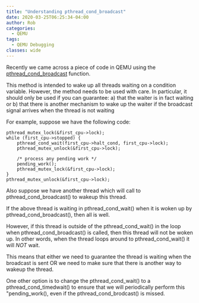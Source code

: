```yaml
---
title: "Understanding pthread_cond_broadcast"
date: 2020-03-25T06:25:34-04:00
author: Rob
categories:
  - QEMU
tags:
  - QEMU Debugging
classes: wide
---
```

Recently we came across a piece of code in QEMU using the [pthread_cond_broadcast](https://manpages.debian.org/testing/glibc-doc/pthread_cond_broadcast.3.en.html) function.

This method is intended to wake up all threads waiting on a condition variable.  However, the method needs to be used with care.  In particular, it should only be used if you can guarantee:
a) that the waiter is in fact waiting
or
b) that there is another mechanism to wake up the waiter if the broadcast signal arrives when the thread is not waiting

For example, suppose we have the following code:

~~~
pthread_mutex_lock(&first_cpu->lock);
while (first_cpu->stopped) {
    pthread_cond_wait(first_cpu->halt_cond, first_cpu->lock);
    pthread_mutex_unlock(&first_cpu->lock);

    /* process any pending work */
    pending_work();    
    pthread_mutex_lock(&first_cpu->lock);
}
pthread_mutex_unlock(&first_cpu->lock);
~~~
 
Also suppose we have another thread which will call to pthread_cond_broadcast() to wakeup this thread.

If the above thread is waiting in pthread_cond_wait() when it is woken up by pthread_cond_broadcast(), then all is well.

However, if this thread is outside of the pthread_cond_wait() in the loop when pthread_cond_broadcast() is called, then this thread will not be woken up.  In other words, when the thread loops around to pthread_cond_wait() it will *NOT* wait.

This means that either we need to guarantee the thread is waiting when the broadcast is sent OR we need to make sure that there is another way to wakeup the thread.

One other option is to change the pthread_cond_wait() to a pthread_cond_timedwait() to ensure that we will periodically perform this "pending_work(), even if the pthread_cond_brodcast() is missed.
